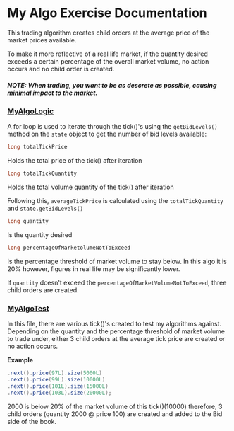 # My Algo Exercise Documentation 

This trading algorithm creates child orders at the average price of the market prices available. 

To make it more reflective of a real life market, if the quantity desired exceeds a certain percentage of the overall market volume, no action occurs and no child order is created. 

##### *NOTE*: When trading, you want to be as descrete as possible, causing [minimal](https://www.investopedia.com/terms/v/volumeoftrade.asp) impact to the market. 

### [MyAlgoLogic](https://github.com/Teyiowuawi/codingblackfemales/blob/main/algo-coding-exercise/getting-started/src/main/java/codingblackfemales/gettingstarted/MyAlgoLogic.java)

A for loop is used to iterate through the tick()'s using the `getBidLevels()` method on the `state` object to get the number of bid levels available:

```java
long totalTickPrice 
```

Holds the total price of the tick() after iteration 

```java
long totalTickQuantity 
```
Holds the total volume quantity of the tick() after iteration


Following this, `averageTickPrice` is calculated using the `totalTickQuantity` and `state.getBidLevels()`

```java
long quantity 
```
Is the quantity desired

```java 
long percentageOfMarketolumeNotToExceed
```

Is the percentage threshold of market volume to stay below. In this algo it is 20% however, figures in real life may be significantly lower.  

If `quantity` doesn't exceed the `percentageOfMarketVolumeNotToExceed`, three child orders are created. 

### [MyAlgoTest](https://github.com/Teyiowuawi/codingblackfemales/blob/main/algo-coding-exercise/getting-started/src/test/java/codingblackfemales/gettingstarted/MyAlgoTest.java)

In this file, there are various tick()'s created to test my algorithms against. Depending on the quantity and the percentage threshold of market volume to trade under, either 3 child orders at the average tick price are created or no action occurs. 

**Example** 

```java 
.next().price(97L).size(5000L)
.next().price(99L).size(10000L)
.next().price(101L).size(15000L)
.next().price(103L).size(20000L);
```
2000 is below 20% of the market volume of this tick()(10000) therefore, 3 child orders (quantity 2000 @ price 100) are created and added to the Bid side of the book. 
